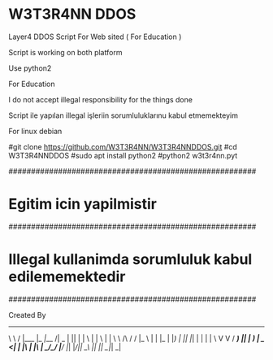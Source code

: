 # W3T3R4NN DDOS
Layer4 DDOS Script For Web sited ( For Education )

Script is working on both platform

Use python2

For Education

I do not accept illegal responsibility for the things done

Script ile yapılan illegal işleriin sorumluluklarınu kabul etmemekteyim


For linux debian

#git clone https://github.com/W3T3R4NN/W3T3R4NNDDOS.git
#cd W3T3R4NNDDOS
#sudo apt install python2
#python2 w3t3r4nn.pyt


#######################################################
# Egitim icin yapilmistir                             #
#######################################################
# Illegal kullanimda sorumluluk kabul edilememektedir #
#######################################################

Created By
__        ____________ _____ ____  _  _   _   _ _   _ 
\ \      / |___ |_   _|___ /|  _ \| || | | \ | | \ | |
 \ \ /\ / /  |_ \ | |   |_ \| |_) | || |_|  \| |  \| |
  \ V  V /  ___) || |  ___) |  _ <|__   _| |\  | |\  |
   \_/\_/  |____/ |_| |____/|_| \_\  |_| |_| \_|_| \_|
